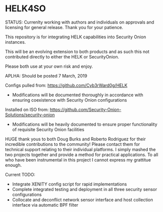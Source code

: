 # HELK4SO
STATUS: Currenlty working with authors and individuals on approvals and licensing for general release.  Thank you for your patience.


This repository is for integrating HELK capabilities into Security Onion instances.

This will be an evolving extension to both products and as such this not contributed directly to either the HELK or SecurityOnion.

Please both use at your own risk and enjoy.

APLHA: Should be posted 7 March, 2019

Configs pulled from: https://github.com/Cyb3rWard0g/HELK
 - Modifications will be documented thoroughly in accordance with ensuring coexistence with Security Onion configurations

Installed on ISO from: https://github.com/Security-Onion-Solutions/security-onion
 - Modifications will be heavily documented to ensure proper functionality of requisite Security Onion facilities

HUGE thank yous to both Doug Burks and Roberto Rodriguez for their incredible contributions to the community! Please contact them  for technical support relating to their individual platforms.  I simply mashed the two projects together and provide a method for practical applications.  To all who have been instrumental in this project I cannot express my grattitue enough. 

Current TODO:
- Integrate XENITY config script for rapid implementations
- Complete integrated testing and deployment in all three security sensor configurations
- Collocate and deconflict network sensor interface and host collection interface via automatic BPF filter

